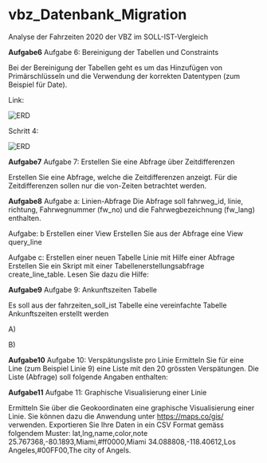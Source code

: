 # vbz_Datenbank_Migration
Analyse der Fahrzeiten 2020 der VBZ im SOLL-IST-Vergleich


**Aufgabe6**
Aufgabe 6: Bereinigung der Tabellen und Constraints

Bei der Bereinigung der Tabellen geht es um das Hinzufügen von Primärschlüsseln und die Verwendung der korrekten Datentypen (zum Beispiel für Date).

Link:

![ERD](https://github.com/akilicaslan/vbz_Datenbank_Migration/tree/main/Bilder/Aufgabe6.bmp)

Schritt 4:

![ERD](https://github.com/akilicaslan/vbz_Datenbank_Migration/tree/main/Bilder/Aufgabe6.bmp)


**Aufgabe7**
Aufgabe 7: Erstellen Sie eine Abfrage über Zeitdifferenzen

Erstellen Sie eine Abfrage, welche die Zeitdifferenzen anzeigt. Für die Zeitdifferenzen sollen nur die von-Zeiten betrachtet werden.

**Aufgabe8**
Aufgabe a: Linien-Abfrage
Die Abfrage soll fahrweg_id, linie, richtung, Fahrwegnummer (fw_no) und die Fahrwegbezeichnung (fw_lang) enthalten.

Aufgabe: b Erstellen einer View
Erstellen Sie aus der Abfrage eine View query_line


Aufgabe c: Erstellen einer neuen Tabelle Linie mit Hilfe einer Abfrage
Erstellen Sie ein Skript mit einer Tabellenerstellungsabfrage create_line_table. Lesen Sie dazu die Hilfe:


**Aufgabe9**
Aufgabe 9: Ankunftszeiten Tabelle

Es soll aus der fahrzeiten_soll_ist Tabelle eine vereinfachte Tabelle Ankunftszeiten erstellt werden

A)


B)


**Aufgabe10**
Aufgabe 10: Verspätungsliste pro Linie
Ermitteln Sie für eine Line (zum Beispiel Linie 9) eine Liste mit den 20 grössten Verspätungen. Die Liste (Abfrage) soll folgende Angaben enthalten:


**Aufgabe11**
Aufgabe 11: Graphische Visualisierung einer Linie


Ermitteln Sie über die Geokoordinaten eine graphische Visualisierung einer Linie. Sie können dazu die Anwendung unter https://maps.co/gis/ verwenden.
Exportieren Sie Ihre Daten in ein CSV Format gemäss folgendem Muster:
lat,lng,name,color,note 25.767368,-80.1893,Miami,#ff0000,Miami 34.088808,-118.40612,Los Angeles,#00FF00,The city of Angels.










